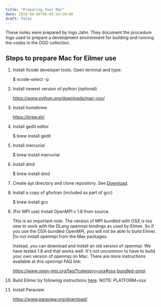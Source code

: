 ```yaml
---
title: "Preparing Your Mac"
date: 2018-08-06T08:05:42+10:00
draft: false
---
```


These notes were prepared by Ingo Jahn.
They document the procedure Ingo used to prepare
a development environment for building and running
the codes in the DGD collection.

## Steps to prepare Mac for Eilmer use

1. Install Xcode developer tools. Open terminal and type:

    $ xcode-select -p

2. Install newest version of python (optional)

    https://www.python.org/downloads/mac-osx/

3. Install homebrew

    https://brew.sh/

4. Install gedit editor
   
    $ brew install gedit

5. Install mercurial
   
    $ brew install mercurial

6. Install dmd

    $ brew install dmd

7. Create `dgd` directory and clone repository.  See [Download](/download).

8. Install a copy of gfortran (included as part of gcc) 

    $ brew install gcc

9. (For MPI use) Install OpenMPI v 1.8 from source.

    This is an important note. The version of MPI bundled with OSX is too new to
    work with the DLang openmpi bindings as used by Eilmer. So if you use the
    OSX-bundled OpenMPI, you will not be able to build Eilmer. Do not install
    openmpi from the Max packages.

    Instead, you can download and install an old version of openmpi. We have
    tested 1.8 and that works well. It's not uncommon to have to build your
    own version of openmpi on Mac. There are more instructions available
    at this openmpi FAQ link:

    https://www.open-mpi.org/faq/?category=osx#osx-bundled-ompi

10. Build Eilmer by following instructions [here](/getting-started). NOTE: PLATFORM=osx 

11. Install Paraview
   
    https://www.paraview.org/download/


